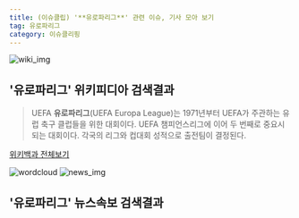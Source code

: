 ```yaml
---
title: (이슈클립) '**유로파리그**' 관련 이슈, 기사 모아 보기
tag: 유로파리그
category: 이슈클리핑
---
```

![wiki_img](https://user-images.githubusercontent.com/42597476/44503234-41136a80-a6d0-11e8-9071-6fc6418eafe4.png)
## **'**유로파리그**'** 위키피디아 검색결과
>UEFA **유로파리그**(UEFA Europa League)는 1971년부터 UEFA가 주관하는 유럽 축구 클럽들을 위한 대회이다. UEFA 챔피언스리그에 이어 두 번째로 중요시되는 대회이다. 각국의 리그와 컵대회 성적으로 출전팀이 결정된다.

<a href="https://ko.wikipedia.org/wiki/유로파리그" target="_blank">위키백과 전체보기</a>

![wordcloud](https://s3.ap-northeast-2.amazonaws.com/lyrics101-wordcloud/2018-10-05-1538685051.png)
![news_img](https://user-images.githubusercontent.com/42597476/44507050-1206f400-a6e4-11e8-8d98-7ffbfebb353f.png)
## **'**유로파리그**'** 뉴스속보 검색결과


